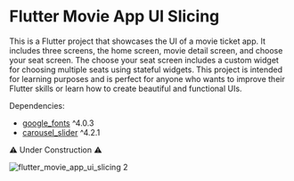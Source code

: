 # Flutter Movie App UI Slicing

This is a Flutter project that showcases the UI of a movie ticket app. It includes three screens, the home screen, movie detail screen, and choose your seat screen. The choose your seat screen includes a custom widget for choosing multiple seats using stateful widgets. This project is intended for learning purposes and is perfect for anyone who wants to improve their Flutter skills or learn how to create beautiful and functional UIs.

Dependencies:
 * [google_fonts](https://pub.dev/packages/google_fonts) ^4.0.3
 * [carousel_slider](https://pub.dev/packages/carousel_slider) ^4.2.1

⚠️ Under Construction ⚠️

![flutter_movie_app_ui_slicing 2](https://user-images.githubusercontent.com/129122862/228427443-e88d3409-7567-41a8-9de0-907ce654c252.png)
